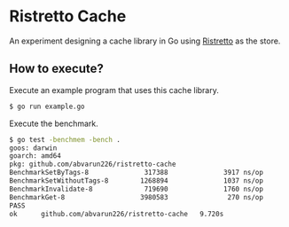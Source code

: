 # Ristretto Cache

An experiment designing a cache library in Go using [Ristretto](https://github.com/dgraph-io/ristretto) as the store.

## How to execute?

Execute an example program that uses this cache library.
```sh
$ go run example.go
```

Execute the benchmark.
```sh
$ go test -benchmem -bench .
goos: darwin
goarch: amd64
pkg: github.com/abvarun226/ristretto-cache
BenchmarkSetByTags-8              317388              3917 ns/op            1213 B/op         16 allocs/op
BenchmarkSetWithoutTags-8        1268894              1037 ns/op             528 B/op          5 allocs/op
BenchmarkInvalidate-8             719690              1760 ns/op             507 B/op         12 allocs/op
BenchmarkGet-8                   3980583               270 ns/op              29 B/op          1 allocs/op
PASS
ok      github.com/abvarun226/ristretto-cache   9.720s
```